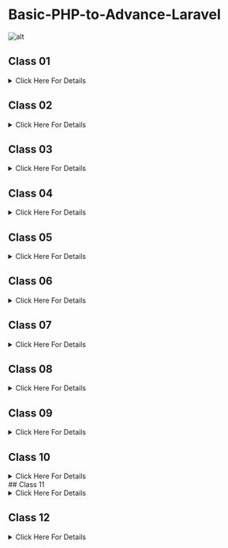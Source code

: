 # Basic-PHP-to-Advance-Laravel
![alt](https://github.com/bdsuman/help/blob/main/php-laravel-mysql-sample.png)

## Class 01

<details>
<summary>Click Here For Details</summary>

##  Github

- What is Git & Github

- Why need Git & Github

- Git bash Downloads & Installation

- Create an Account on Github

- Create project Local to Online

- Create Project Online

- How to fork any github project from another account.

### IDE / Code Editor

- Vs Code Downloads

- Vs Code Editor keyboard shortcuts

- Important Package installation

## Class Resource

### From the very beginning, we have to know about git & github to showcase our daily practice and work for future use.
### And secondly we have to know about vs keyboard shortcuts to save our time in coding, and install essential packages for extra facilities in vs code.


- Git bash Downloads - https://git-scm.com/downloads 

- Create your github account - https://github.com/ 

- Create project Local to Online - https://github.com/rafiswe/Github-Tutorial/blob/master/Create-local-to-online.txt

- Create Project Online - https://github.com/rafiswe/Github-Tutorial/blob/master/Create-online-repository.txt

- Vs Code Downloads - https://code.visualstudio.com/download 

- Vs Code Editor keyboard shortcuts -  https://code.visualstudio.com/shortcuts/keyboard-shortcuts-windows.pdf 

### Important Package installation

- Html snippet

- Html css support

- Intellisense for css class names in html

- Auto close tag

- Auto rename tag

- Beautify

- Bracket pair colorizer

- Php intellisense

- Php namespace resolver

- Alignment

</details> 

## Class 02

<details>
<summary>Click Here For Details </summary>

### PHP Language.

- History of php

- How does php work

- Power of php

### Environment setup, Code Structure & Run Code

- Server setup

- Code syntax & run code 

- How to write Php code in html.

### Variable

- What is Variable?

- Declaration rules of common variables.

- Declaration rules of Constant variables.

- Different between variable & constant.

### Print Way

- Concat string, inverted comma.

- echo, Printf, sprintf

### Different types of Data types


- Most commonly used scalar (মৌলিক) data types - (String, Integer, float, Boolean)

- Compound (যৌগিক) data types - (Array, Object)

- Null, Resource

## Resource

### Please search by keyword which is given on overview and know more from google. Here is just the w3school link. You can learn more from javatpoint, tutorialspoint etc.


- A variable starts with the $ sign, followed by the name of the variable

- A variable name must start with a letter or the underscore character

- A variable name cannot start with a number

- A variable name can only contain alpha-numeric characters and underscores (A-z, 0-9, and _ )

- Variable names are case-sensitive ($age and $AGE are two different variables)

- Ref. Link Variable - https://www.w3schools.com/php/php_variables.asp 

### Declaration rules of constant variables:

- define(name, value, case-insensitive)

- name: Specifies the name of the constant

- value: Specifies the value of the constant

- case-insensitive: Specifies whether the constant name should be case-insensitive. Default is false

- Ref. Link Variable - https://www.w3schools.com/php/php_constants.asp 

- Echo & Print - https://www.c-sharpcorner.com/UploadFile/051e29/types-of-print-function-in-php/ 

- Data types - https://www.w3schools.com/php/php_datatypes.asp 

</details>

## Class 03

<details>
<summary>Click Here For Details</summary>

## Operators and its types in php

### Arithmetic (গাণিতিক অপারেটর) 
>Arithmetic operators are used to perform arithmetic on numbers:

    | Operator | Description                  |
    | -------- | ---------------------------- |
    | +        | Addition                     |
    | -        | Subtraction                  |
    | *        | Multiplication               |
    | **       | Exponentiation               |
    | /        | Division                     |
    | %        | Modulus (Division Remainder) |
    | ++       | Increment                    |
    | --       | Decrement                    |

### Assignment (নির্ধারণ অপারেটর)

> =, +=, -=, *=, /=

### Comparison (তুলনা)

> ==, !=, ===, !==, < (less), > (greater), <=, >=

### Increment / decrement

> ++a, a++, --a, a-- 

### Logical and others

> !, &&, || 

### Statements

- If

- Else

- Else if

- Switch

## Resource

### Operators and its types in php

### Arithmetic (গাণিতিক অপারেটর) 

- R Link: https://www.javatpoint.com/php-operators#Arithmetic 

### Assignment (নির্ধারণ অপারেটর)

- https://www.javatpoint.com/php-operators#Assignment 

### Comparison (তুলনা)

- R Link: https://www.javatpoint.com/php-operators#Comparison 

### Increment / decrement

- R Link: https://www.php.net/manual/en/language.operators.increment.php 

### Logical and others

- Link: https://www.javatpoint.com/php-operators#Logical 

</details>

## Class 04

<details>
<summary>Click Here For Details</summary>

## loop

- Operator: Increment (++) and Decrement (--)

- For Loop

- While loop

- Do while

- Foreach

## Resource
### Operator: Increment (++) and Decrement (--)

- https://www.php.net/manual/en/language.operators.increment.php 

### For Loop

- https://www.javatpoint.com/php-for-loop 

### While loop

- https://www.javatpoint.com/php-while-loop 

### Do while

- https://www.javatpoint.com/php-do-while-loop 

-Exercises: https://codeforwin.org/2015/06/for-do-while-loop-programming-exercises.html 

### Foreach

- https://www.javatpoint.com/php-foreach-loop 

</details>

## Class 05

<details>
<summary>Click Here For Details</summary>

## Different types of Array

- Keyword: break, continue

- Indexed array

- Associative array

- Multidimensional array

### Resource 

1. Break, continue keyword

- https://www.javatpoint.com/php-break

- https://www.javatpoint.com/php-continue 

2. Indexed array

- https://www.javatpoint.com/php-indexed-array 

3. Associative array

- https://www.javatpoint.com/php-associative-array 

4. Multidimensional array

- https://www.javatpoint.com/php-multidimensional-array 

</details>

## Class 06

<details>
<summary>Click Here For Details</summary>

## Array Function
- count(which_array), sizeof(which_array)

- max(which_array), min(which_array)

- in_array(which_you_want_search, from_which_array, strict_mode)

- array_search(which_you_want_search, from_which_array)

- array_pop(from_which_array) - for delete last element

- array_push(which_array, new_value) - add element on last

- array_merge(all_arrays) - make a new array by merging multiple array

- array_slice(from_which_array, from_index, total_element) - make a new array by taking some element from an array.

- array_splice(from_which_array, from_index, total_element) - remove array element from an this array

- array_diff(first_array, second_array)

- array_unique(which_array)

- array_sum(which_array)

### Resource

- https://www.php.net/manual/en/ref.array.php
- https://www.w3schools.com/php/php_ref_array.asp


</details>

## Class 07

<details>
<summary>Click Here For Details</summary>

## More Array functions

- array_rand(from_which_array, how_many_element) - pick random keys
- 
- shuffle(which_array) - randomize order of array elements
- 
- array_chunk(which_array, how_many_element, keys_sequence) - Split an array into chunks
- 
- asort(which_array, sort_rule) - sort ascending order, arsort(which_array, sort_rule) - sort descending order,
- 
- ksort(which_array, sort_rule) - sort keys by ascending order, krsort() - sort keys by descending order
- 
- implode(separator_symble, which_array) - Join array elements with a string (array to string)
- 
- explode(separator_symble, which_string, element_limit) - String to array

### Write php code on html

### Project based on array

### Mini Project - Product List (table/E-commerce)

## Resource
- More array Functions

- https://www.php.net/manual/en/ref.array.php 

- Writing php code in html
- 
- https://www.php.net/manual/en/control-structures.alternative-syntax.php 
- 
- https://stackoverflow.com/questions/10258345/php-simple-foreach-loop-with-html 

</details>

## Class 08

<details>
<summary>Click Here For Details</summary>

## Class 8 Overview
1. User defined Functions 

- What is function & Why we use it.

- Way to create user defined functions.

- Parameter, Argument, Return

- Mini Project - Execute a common work using function

2. Built in String functions

- Strlen()

- Str_word_count()

- Strpos()

- Substr()

- str_split()

- Str_replace()

- Strtoupper()

- Strtolower()

- Str_shuffle()

- md5()

- money_format()

- number_format()

- htmlspecialchars()

- strip_tags()

- trim()

### Class Resource 

1. User Defined Function

- https://www.php.net/manual/en/functions.user-defined.php 

- https://www.w3schools.com/php/php_functions.asp 

2. Built in String functions

- https://www.php.net/manual/en/ref.strings.php 

- https://www.w3schools.com/php/php_ref_string.asp 

</details>

## Class 09

<details>
<summary>Click Here For Details</summary>

## Class 9 Overview
1. Some essentials things

- isset, empty, die

- Undefined, empty / flag, null, array variable

2. Form Handling

- Set Method - for getting form data

- Set Action - for sending data 

- Set Field Name - for getting form data by field name

- Receive Form Value by supper global variable - $_GET, $_POST, $_REQUEST

- Get Method vs Post Method

- Form isset

- Primary Validation message.
### Class Resource

1. Some essentials things

- https://www.php.net/manual/en/function.empty.php 

- https://www.php.net/manual/en/function.isset 

- https://www.php.net/manual/en/function.die 

2. Form Handling

- https://www.w3schools.com/php/php_forms.asp 
2. Github Link 
- https://github.com/rafiswe/PHP-Form-Handling 

</details>

## Class 10

<details>
<summary>Click Here For Details</summary>

## Project
### Form Handling

- Validate - Set Dismissable alert message

- Validate - filter email or not 

- Validate - valid email check function

- Validate - edu email check function

#### Resource
1. Form Handling
- https://www.w3schools.com/php/php_forms.asp 

2. Github Link
- https://github.com/rafiswe/PHP-Form-Handling
</details>
## Class 11

<details>
<summary>Click Here For Details</summary>

## Form Handling
### Topic
1. Form Handling

- Validate - age validate function

- Validate - username validate function

- Validate - keep old data in fields.

- Validate - clear field data after success

- Validate - auto suggestion off

- Field - radio button

- Field - Checkbox field

- Field - select option field
#### Resource
1. Form Handling
- https://www.w3schools.com/php/php_forms.asp 

2. Github Link
- https://github.com/rafiswe/PHP-Form-Handling
</details>

## Class 12
<details>
<summary>Click Here For Details</summary>

## Title
### Sub Title

</details>